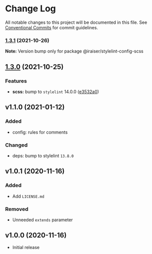 # Change Log

All notable changes to this project will be documented in this file.
See [Conventional Commits](https://conventionalcommits.org) for commit guidelines.

### [1.3.1](https://github.com/iRaiser/stylelint-configs/compare/@iraiser/stylelint-config-scss@1.3.0...@iraiser/stylelint-config-scss@1.3.1) (2021-10-26)

**Note:** Version bump only for package @iraiser/stylelint-config-scss






## [1.3.0](https://github.com/iRaiser/stylelint-configs/compare/@iraiser/stylelint-config-scss@1.2.0...@iraiser/stylelint-config-scss@1.3.0) (2021-10-25)


### Features

* **scss:** bump to `stylelint` 14.0.0 ([e3532a0](https://github.com/iRaiser/stylelint-configs/commit/e3532a0719b9dbff667a8cc377c9d2f09a131097))


## v1.1.0 (2021-01-12)

### Added

* config: rules for comments

### Changed

* deps: bump to stylelint ``13.8.0``

## v1.0.1 (2020-11-16)

### Added

* Add ``LICENSE.md``

### Removed

* Unneeded ``extends`` parameter

## v1.0.0 (2020-11-16)

* Initial release
